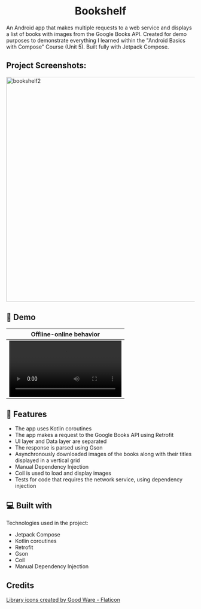 <h1 align="center" id="title">Bookshelf</h1>

An Android app that makes multiple requests to a web service and displays a list of books with images from the Google Books API. Created for demo purposes to demonstrate everything I learned within the "Android Basics with Compose" Course (Unit 5). Built fully with Jetpack Compose.

<h2>Project Screenshots:</h2>
<img width="600" alt="bookshelf2" src="https://github.com/alinachroma/Bookshelf/assets/40247900/c514930b-4ff9-41ca-85b8-302f26f1637d">

## 🚀 Demo
| Offline-online behavior  |  
| ------------- | 
| <video src="https://github.com/alinachroma/Bookshelf/assets/40247900/10ef774e-e295-4f09-81cb-d1ec9562943f"> |

<h2>🧐 Features</h2>

*   The app uses Kotlin coroutines
*   The app makes a request to the Google Books API using Retrofit
*   UI layer and Data layer are separated
*   The response is parsed using Gson
*   Asynchronously downloaded images of the books along with their titles displayed in a vertical grid
*   Manual Dependency Injection
*   Coil is used to load and display images
*   Tests for code that requires the network service, using dependency injection
  
<h2>💻 Built with</h2>

Technologies used in the project:

*   Jetpack Compose
*   Kotlin coroutines
*   Retrofit
*   Gson
*   Coil
*   Manual Dependency Injection

<h2>Credits</h2>
<a href="https://www.flaticon.com/free-icons/library" title="library icons">Library icons created by Good Ware - Flaticon</a>
